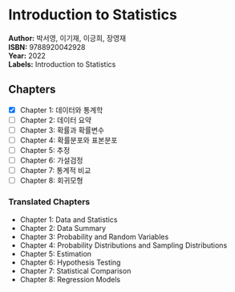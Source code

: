 # Introduction to Statistics
**Author:** 박서영, 이기재, 이긍희, 장영재 <br/>
**ISBN:** 9788920042928 <br/>
**Year:** 2022 <br/>
**Labels:** Introduction to Statistics

## Chapters
- [x] Chapter 1: 데이터와 통계학
- [ ] Chapter 2: 데이터 요약
- [ ] Chapter 3: 확률과 확률변수
- [ ] Chapter 4: 확률분포와 표본분포
- [ ] Chapter 5: 추정
- [ ] Chapter 6: 가설검정
- [ ] Chapter 7: 통계적 비교
- [ ] Chapter 8: 회귀모형

### Translated Chapters
- Chapter 1: Data and Statistics
- Chapter 2: Data Summary
- Chapter 3: Probability and Random Variables
- Chapter 4: Probability Distributions and Sampling Distributions
- Chapter 5: Estimation
- Chapter 6: Hypothesis Testing
- Chapter 7: Statistical Comparison
- Chapter 8: Regression Models
